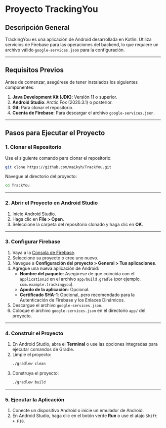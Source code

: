 # Proyecto TrackingYou

## Descripción General
TrackingYou es una aplicación de Android desarrollada en Kotlin. Utiliza servicios de Firebase para las operaciones del backend, lo que requiere un archivo válido `google-services.json` para la configuración.

---

## Requisitos Previos
Antes de comenzar, asegúrese de tener instalados los siguientes componentes:

1. **Java Development Kit (JDK)**: Versión 11 o superior.
2. **Android Studio**: Arctic Fox (2020.3.1) o posterior.
3. **Git**: Para clonar el repositorio.
4. **Cuenta de Firebase**: Para descargar el archivo `google-services.json`.

---

## Pasos para Ejecutar el Proyecto

### 1. Clonar el Repositorio

Use el siguiente comando para clonar el repositorio:

```bash
git clone https://github.com/maikyh/TrackYou.git
```

Navegue al directorio del proyecto:

```bash
cd TrackYou
```

---

### 2. Abrir el Proyecto en Android Studio

1. Inicie Android Studio.
2. Haga clic en **File > Open**.
3. Seleccione la carpeta del repositorio clonado y haga clic en **OK**.

---

### 3. Configurar Firebase

1. Vaya a la [Consola de Firebase](https://console.firebase.google.com/).
2. Seleccione su proyecto o cree uno nuevo.
3. Navegue a **Configuración del proyecto > General > Tus aplicaciones**.
4. Agregue una nueva aplicación de Android:
   - **Nombre del paquete**: Asegúrese de que coincida con el `applicationId` en el archivo `app/build.gradle` (por ejemplo, `com.example.trackingyou`).
   - **Apodo de la aplicación**: Opcional.
   - **Certificado SHA-1**: Opcional, pero recomendado para la Autenticación de Firebase y los Enlaces Dinámicos.
5. Descargue el archivo `google-services.json`.
6. Coloque el archivo `google-services.json` en el directorio `app/` del proyecto.

---

### 4. Construir el Proyecto

1. En Android Studio, abra el **Terminal** o use las opciones integradas para ejecutar comandos de Gradle.
2. Limpie el proyecto:
   ```bash
   ./gradlew clean
   ```
3. Construya el proyecto:
   ```bash
   ./gradlew build
   ```

---

### 5. Ejecutar la Aplicación

1. Conecte un dispositivo Android o inicie un emulador de Android.
2. En Android Studio, haga clic en el botón verde **Run** o use el atajo `Shift + F10`.

